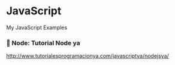 # JavaScript
My JavaScript Examples 

###  :file_folder: Node: Tutorial Node ya  
http://www.tutorialesprogramacionya.com/javascriptya/nodejsya/
